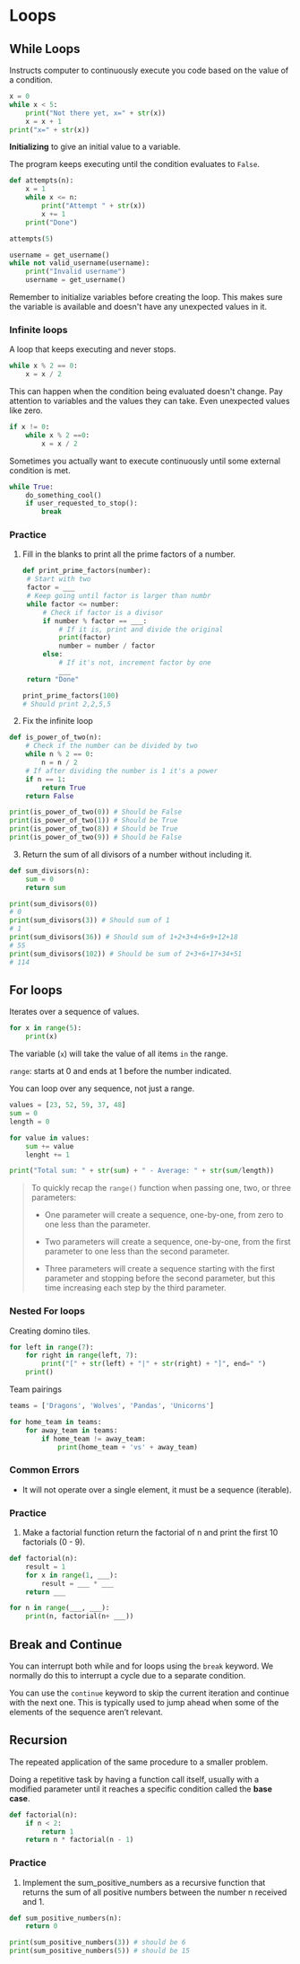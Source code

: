 # Loops

## While Loops

Instructs computer to continuously execute you code based on the value of a condition.

```py
x = 0
while x < 5:
	print("Not there yet, x=" + str(x))
	x = x + 1
print("x=" + str(x))
```

**Initializing** to give an initial value to a variable.

The program keeps executing until the condition evaluates to `False`.

```py
def attempts(n):
	x = 1
	while x <= n:
		print("Attempt " + str(x))
		x += 1
	print("Done")

attempts(5)
```

```py
username = get_username()
while not valid_username(username):
	print("Invalid username")
	username = get_username()
```

Remember to initialize variables before creating the loop. This makes sure the variable is available and doesn't have any unexpected values in it.

### Infinite loops

A loop that keeps executing and never stops.

```py
while x % 2 == 0:
	x = x / 2
```

This can happen when the condition being evaluated doesn't change. Pay attention to variables and the values they can take. Even unexpected values like zero.

```py
if x != 0:
	while x % 2 ==0:
		x = x / 2
```

Sometimes you actually want to execute continuously until some external condition is met.

```py
while True:
	do_something_cool()
	if user_requested_to_stop():
		break
```

### Practice

1. Fill in the blanks to print all the prime factors of a number.

   ```py
   def print_prime_factors(number):
   	# Start with two
   	factor = ___
   	# Keep going until factor is larger than numbr
   	while factor <= number:
   		# Check if factor is a divisor
   		if number % factor == ___:
   			# If it is, print and divide the original
   			print(factor)
   			number = number / factor
   		else:
   			# If it's not, increment factor by one
   			___
   	return "Done"

   print_prime_factors(100)
   # Should print 2,2,5,5
   ```

2. Fix the infinite loop

```py
def is_power_of_two(n):
	# Check if the number can be divided by two
	while n % 2 == 0:
		n = n / 2
	# If after dividing the number is 1 it's a power
	if n == 1:
		return True
	return False

print(is_power_of_two(0)) # Should be False
print(is_power_of_two(1)) # Should be True
print(is_power_of_two(8)) # Should be True
print(is_power_of_two(9)) # Should be False
```

3. Return the sum of all divisors of a number without including it.

```py
def sum_divisors(n):
	sum = 0
	return sum

print(sum_divisors(0))
# 0
print(sum_divisors(3)) # Should sum of 1
# 1
print(sum_divisors(36)) # Should sum of 1+2+3+4+6+9+12+18
# 55
print(sum_divisors(102)) # Should be sum of 2+3+6+17+34+51
# 114
```

## For loops

Iterates over a sequence of values.

```py
for x in range(5):
	print(x)
```

The variable (`x`) will take the value of all items `in` the range.

`range`: starts at 0 and ends at 1 before the number indicated.

You can loop over any sequence, not just a range.

```py
values = [23, 52, 59, 37, 48]
sum = 0
length = 0

for value in values:
	sum += value
	lenght += 1

print("Total sum: " + str(sum) + " - Average: " + str(sum/length))
```

> To quickly recap the `range()` function when passing one, two, or three parameters:
>
> - One parameter will create a sequence, one-by-one, from zero to one less than the parameter.
>
> - Two parameters will create a sequence, one-by-one, from the first parameter to one less than the second parameter.
>
> - Three parameters will create a sequence starting with the first parameter and stopping before the second parameter, but this time increasing each step by the third parameter.

### Nested For loops

Creating domino tiles.

```py
for left in range(7):
	for right in range(left, 7):
		print("[" + str(left) + "|" + str(right) + "]", end=" ")
	print()
```

Team pairings

```py
teams = ['Dragons', 'Wolves', 'Pandas', 'Unicorns']

for home_team in teams:
	for away_team in teams:
		if home_team != away_team:
			print(home_team + 'vs' + away_team)
```

### Common Errors

- It will not operate over a single element, it must be a sequence (iterable).

### Practice

1. Make a factorial function return the factorial of n and print the first 10 factorials (0 - 9).

```py
def factorial(n):
	result = 1
	for x in range(1, ___):
		result = ___ * ___
	return ___

for n in range(___, ___):
	print(n, factorial(n+ ___))
```

## Break and Continue

You can interrupt both while and for loops using the `break` keyword. We normally do this to interrupt a cycle due to a separate condition.

You can use the `continue` keyword to skip the current iteration and continue with the next one. This is typically used to jump ahead when some of the elements of the sequence aren’t relevant.

## Recursion

The repeated application of the same procedure to a smaller problem.

Doing a repetitive task by having a function call itself, usually with a modified parameter until it reaches a specific condition called the **base case**.

```py
def factorial(n):
	if n < 2:
		return 1
	return n * factorial(n - 1)
```

### Practice

1. Implement the sum_positive_numbers as a recursive function that returns the sum of all positive numbers between the number n received and 1.

```py
def sum_positive_numbers(n):
	return 0

print(sum_positive_numbers(3)) # should be 6
print(sum_positive_numbers(5)) # should be 15
```
